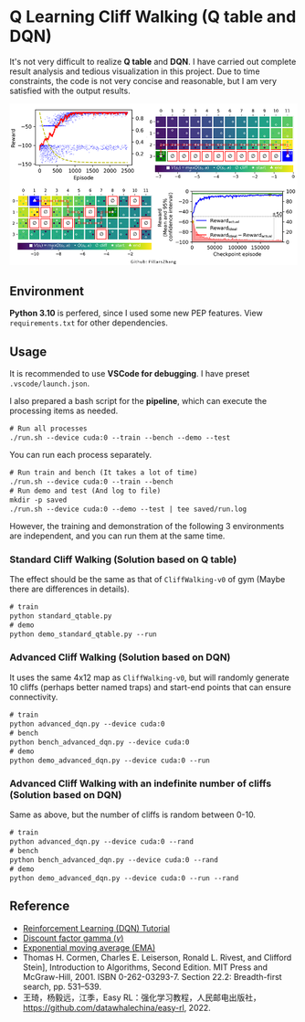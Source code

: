 # Q Learning Cliff Walking (Q table and DQN)

It's not very difficult to realize **Q table** and **DQN**. I have carried out complete result analysis and tedious visualization in this project. Due to time constraints, the code is not very concise and reasonable, but I am very satisfied with the output results.

![Examples of visualization results](docs/images/cover.png)

## Environment

**Python 3.10** is perfered, since I used some new PEP features. View `requirements.txt` for other dependencies.

## Usage

It is recommended to use **VSCode for debugging**. I have preset `.vscode/launch.json`.

I also prepared a bash script for the **pipeline**, which can execute the processing items as needed.

```
# Run all processes
./run.sh --device cuda:0 --train --bench --demo --test
```

You can run each process separately.

```
# Run train and bench (It takes a lot of time)
./run.sh --device cuda:0 --train --bench
# Run demo and test (And log to file)
mkdir -p saved
./run.sh --device cuda:0 --demo --test | tee saved/run.log
```

However, the training and demonstration of the following 3 environments are independent, and you can run them at the same time.

### Standard Cliff Walking (Solution based on Q table)

The effect should be the same as that of `CliffWalking-v0` of gym (Maybe there are differences in details).

```
# train
python standard_qtable.py
# demo
python demo_standard_qtable.py --run
```

### Advanced Cliff Walking (Solution based on DQN)

It uses the same 4x12 map as `CliffWalking-v0`, but will randomly generate 10 cliffs (perhaps better named traps) and start-end points that can ensure connectivity.

```
# train
python advanced_dqn.py --device cuda:0
# bench
python bench_advanced_dqn.py --device cuda:0
# demo
python demo_advanced_dqn.py --device cuda:0 --run
```

### Advanced Cliff Walking with an indefinite number of cliffs (Solution based on DQN)

Same as above, but the number of cliffs is random between 0-10.

```
# train
python advanced_dqn.py --device cuda:0 --rand
# bench
python bench_advanced_dqn.py --device cuda:0 --rand
# demo
python demo_advanced_dqn.py --device cuda:0 --run --rand
```

## Reference

- [Reinforcement Learning (DQN) Tutorial](https://pytorch.org/tutorials/intermediate/reinforcement_q_learning.html)
- [Discount factor gamma ($\gamma$)](https://towardsdatascience.com/practical-reinforcement-learning-02-getting-started-with-q-learning-582f63e4acd9)
- [Exponential moving average (EMA)](https://en.wikipedia.org/wiki/Moving_average)
- Thomas H. Cormen, Charles E. Leiserson, Ronald L. Rivest, and Clifford Stein], Introduction to Algorithms, Second Edition. MIT Press and McGraw-Hill, 2001. ISBN 0-262-03293-7. Section 22.2: Breadth-first search, pp. 531–539.
- 王琦，杨毅远，江季，Easy RL：强化学习教程，人民邮电出版社，https://github.com/datawhalechina/easy-rl, 2022.
